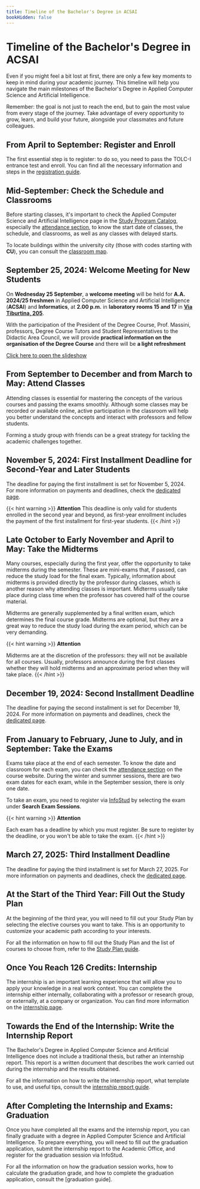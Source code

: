 ```yaml
---
title: Timeline of the Bachelor's Degree in ACSAI
bookHidden: false
---
```

# Timeline of the Bachelor's Degree in ACSAI

Even if you might feel a bit lost at first, there are only a few key moments to keep in mind during your academic journey. This timeline will help you navigate the main milestones of the Bachelor's Degree in Applied Computer Science and Artificial Intelligence.

Remember: the goal is not just to reach the end, but to gain the most value from every stage of the journey. Take advantage of every opportunity to grow, learn, and build your future, alongside your classmates and future colleagues.

## **From April to September**: Register and Enroll
The first essential step is to register: to do so, you need to pass the TOLC-I entrance test and enroll. You can find all the necessary information and steps in the [registration guide](/30786/info/freshmen/how-to-enroll/).

## **Mid-September**: Check the Schedule and Classrooms
Before starting classes, it's important to check the Applied Computer Science and Artificial Intelligence page in the [Study Program Catalog](https://www.corsidilaurea.uniroma1.it/en/corso/2024/30786/home), especially the [attendance section](https://www.corsidilaurea.uniroma1.it/en/corso/2024/30786/programmazione), to know the start date of classes, the schedule, and classrooms, as well as any classes with delayed starts.

To locate buildings within the university city (those with codes starting with **CU**), you can consult the [classroom map](https://www.corsidilaurea.uniroma1.it/sites/default/files/mappa_aule_ateneo.pdf_0.pdf).

## **September 25, 2024**: Welcome Meeting for New Students

On **Wednesday 25 September**, a **welcome meeting** will be held for **A.A. 2024/25 freshmen** in Applied Computer Science and Artificial Intelligence (**ACSAI**) and **Informatics**, at **2.00 p.m.** in **laboratory rooms 15 and 17** in [**Via Tiburtina, 205**](https://maps.app.goo.gl/pFxu3evWFWutuerz7).

With the participation of the President of the Degree Course, Prof. Massini, professors, Degree Course Tutors and Student Representatives to the Didactic Area Council, we will provide **practical information on the organisation of the Degree Course** and there will be **a light refreshment**

[Click here to open the slideshow](https://raw.githubusercontent.com/sapienzastudentsnetwork/sapienzastudentsnetwork.github.io/refs/heads/main/content/pdf/Welcome%20Day%20-%20ACSAI.pdf)

## **From September to December and from March to May**: Attend Classes
Attending classes is essential for mastering the concepts of the various courses and passing the exams smoothly. Although some classes may be recorded or available online, active participation in the classroom will help you better understand the concepts and interact with professors and fellow students.

Forming a study group with friends can be a great strategy for tackling the academic challenges together.

## **November 5, 2024**: First Installment Deadline for Second-Year and Later Students
The deadline for paying the first installment is set for November 5, 2024. For more information on payments and deadlines, check the [dedicated page](https://www.uniroma1.it/en/pagina/tuition-fees-and-benefits).

{{< hint warning >}}
<i class="fa-solid fa-triangle-exclamation" style="color: #FFD43B;"></i>  **Attention**
This deadline is only valid for students enrolled in the second year and beyond, as first-year enrollment includes the payment of the first installment for first-year students.
{{< /hint >}}

## **Late October to Early November and April to May**: Take the Midterms
Many courses, especially during the first year, offer the opportunity to take midterms during the semester. These are mini-exams that, if passed, can reduce the study load for the final exam. Typically, information about midterms is provided directly by the professor during classes, which is another reason why attending classes is important. Midterms usually take place during class time when the professor has covered half of the course material.

Midterms are generally supplemented by a final written exam, which determines the final course grade. Midterms are optional, but they are a great way to reduce the study load during the exam period, which can be very demanding.

{{< hint warning >}}
<i class="fa-solid fa-triangle-exclamation" style="color: #FFD43B;"></i>  **Attention**

Midterms are at the discretion of the professors: they will not be available for all courses. Usually, professors announce during the first classes whether they will hold midterms and an approximate period when they will take place.
{{< /hint >}}

## **December 19, 2024**: Second Installment Deadline
The deadline for paying the second installment is set for December 19, 2024. For more information on payments and deadlines, check the [dedicated page](https://www.uniroma1.it/en/pagina/tuition-fees-and-benefits).

## **From January to February, June to July, and in September**: Take the Exams
Exams take place at the end of each semester. To know the date and classroom for each exam, you can check the [attendance section](https://www.corsidilaurea.uniroma1.it/en/corso/2024/30786/programmazione) on the course website. During the winter and summer sessions, there are two exam dates for each exam, while in the September session, there is only one date.

To take an exam, you need to register via [InfoStud](https://www.studenti.uniroma1.it/phoenix/index.html#/) by selecting the exam under **Search Exam Sessions**.

{{< hint warning >}}
<i class="fa-solid fa-triangle-exclamation" style="color: #FFD43B;"></i>  **Attention**

Each exam has a deadline by which you must register. Be sure to register by the deadline, or you won't be able to take the exam.
{{< /hint >}}

## **March 27, 2025**: Third Installment Deadline
The deadline for paying the third installment is set for March 27, 2025. For more information on payments and deadlines, check the [dedicated page](https://www.uniroma1.it/en/pagina/tuition-fees-and-benefits).

## **At the Start of the Third Year**: Fill Out the Study Plan
At the beginning of the third year, you will need to fill out your Study Plan by selecting the elective courses you want to take. This is an opportunity to customize your academic path according to your interests.

For all the information on how to fill out the Study Plan and the list of courses to choose from, refer to the [Study Plan guide](/30786/info/third-year/study-plan/).

## **Once You Reach 126 Credits**: Internship
The internship is an important learning experience that will allow you to apply your knowledge in a real work context. You can complete the internship either internally, collaborating with a professor or research group, or externally, at a company or organization. You can find more information on the [internship page](/30786/info/third-year/internship/).

## **Towards the End of the Internship**: Write the Internship Report
The Bachelor's Degree in Applied Computer Science and Artificial Intelligence does not include a traditional thesis, but rather an internship report. This report is a written document that describes the work carried out during the internship and the results obtained.

For all the information on how to write the internship report, what template to use, and useful tips, consult the [internship report guide](/30786/info/third-year/internship/#how-to-write-an-internship-report).

## **After Completing the Internship and Exams**: Graduation
Once you have completed all the exams and the internship report, you can finally graduate with a degree in Applied Computer Science and Artificial Intelligence. To prepare everything, you will need to fill out the graduation application, submit the internship report to the Academic Office, and register for the graduation session via InfoStud.

For all the information on how the graduation session works, how to calculate the graduation grade, and how to complete the graduation application, consult the [graduation guide].
